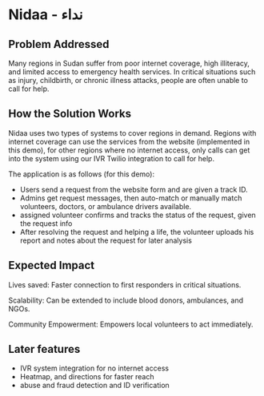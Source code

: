 # Nidaa - نداء

## Problem Addressed
Many regions in Sudan suffer from poor internet coverage, high illiteracy, and limited access to emergency health services. In critical situations such as injury, childbirth, or chronic illness attacks, people are often unable to call for help.

## How the Solution Works
Nidaa uses two types of systems to cover regions in demand. Regions with internet coverage can use the services from the website (implemented in this demo), for other regions where no internet access, only calls can get into the system using our IVR Twilio integration to call for help.

The application is as follows (for this demo): 
- Users send a request from the website form and are given a track ID.
- Admins get request messages, then auto-match or manually match volunteers, doctors, or ambulance drivers available.
- assigned volunteer confirms and tracks the status of the request, given the request info
- After resolving the request and helping a life, the volunteer uploads his report and notes about the request for later analysis

## Expected Impact
Lives saved: Faster connection to first responders in critical situations.

Scalability: Can be extended to include blood donors, ambulances, and NGOs.

Community Empowerment: Empowers local volunteers to act immediately.

## Later features
- IVR system integration for no internet access
- Heatmap, and directions for faster reach
- abuse and fraud detection and ID verification
